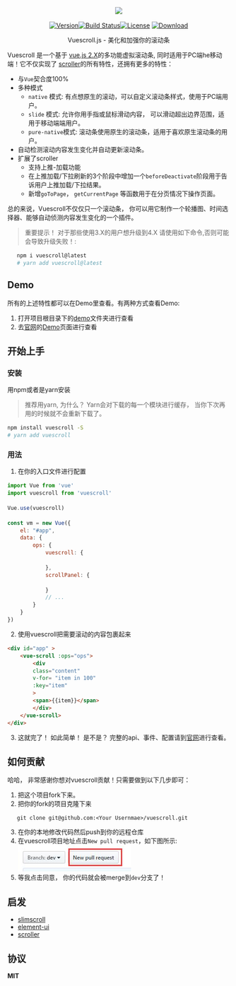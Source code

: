 
 
  <p align="center"><a href="https://wangyi7099.github.io/vuescrolljs/zh/"><img width="100" src="https://wangyi7099.github.io/vuescrolljs/logo.png" /></a></p>
<p align="center">
  <a href="https://www.npmjs.com/package/vuescroll"><img src="https://img.shields.io/npm/v/vuescroll.svg" alt="Version"></a><a href="https://circleci.com/gh/wangyi7099/vuescroll/tree/dev"><img src="https://img.shields.io/circleci/project/wangyi7099/vuescroll/dev.svg" alt="Build Status"></a><a href="https://www.npmjs.com/package/vuescroll"><img src="https://img.shields.io/npm/l/vuescroll.svg" alt="License"></a>
<a href="https://www.npmjs.com/package/vuescroll"><img src="https://img.shields.io/npm/dm/vuescroll.svg" alt="Download"></a>
</p>
<p align="center">Vuescroll.js - 美化和加强你的滚动条</p>

Vuescroll 是一个基于 [vue.js 2.X](https://github.com/vuejs/vue)的多功能虚拟滚动条, 同时适用于PC端he移动端！它不仅实现了 [scroller](https://github.com/pbakaus/scroller)的所有特性，还拥有更多的特性：
- 与`Vue`契合度100%
- 多种模式
    - `native` 模式:  有点想原生的滚动，可以自定义滚动条样式，使用于PC端用户。 
    - `slide` 模式: 允许你用手指或鼠标滑动内容， 可以滑动超出边界范围，适用于移动端端用户。
    - `pure-native`模式: 滚动条使用原生的滚动条，适用于喜欢原生滚动条的用户。
- 自动检测滚动内容发生变化并自动更新滚动条。
- 扩展了scroller
    - 支持上推-加载功能
    - 在上推加载/下拉刷新的3个阶段中增加一个`beforeDeactivate`阶段用于告诉用户上推加载/下拉结果。
    - 新增`goToPage`， `getCurrentPage` 等函数用于在分页情况下操作页面。

总的来说，Vuescroll不仅仅只一个滚动条， 你可以用它制作一个轮播图、时间选择器、能够自动侦测内容发生变化的一个插件。

> 重要提示！ 对于那些使用3.X的用户想升级到4.X 请使用如下命令,否则可能会导致升级失败！:
```bash
   npm i vuescroll@latest
   # yarn add vuescroll@latest
```
## Demo
所有的上述特性都可以在Demo里查看。有两种方式查看Demo:
1. 打开项目根目录下的[demo](https://github.com/wangyi7099/vuescroll/tree/dev/demo)文件夹进行查看
2. 去[官网](https://wangyi7099.github.io/vuescrolljs/zh/guide/)的[Demo](https://wangyi7099.github.io/vuescrolljs/zh/Demo/)页面进行查看

## 开始上手
### 安装
  用npm或者是yarn安装
> 推荐用yarn, 为什么？ Yarn会对下载的每一个模块进行缓存， 当你下次再用的时候就不会重新下载了。
```bash
npm install vuescroll -S
# yarn add vuescroll
```
### 用法
1. 在你的入口文件进行配置

```javascript
import Vue from 'vue'
import vuescroll from 'vuescroll'

Vue.use(vuescroll)

const vm = new Vue({
    el: "#app",
    data: {
        ops: {
            vuescroll: {

            },
            scrollPanel: {
                
            }
            // ...
        }
    }
})
```
2. 使用vuescroll把需要滚动的内容包裹起来
```html
<div id="app" >
    <vue-scroll :ops="ops">
        <div 
        class="content"
        v-for= "item in 100"
        :key="item"
        >
        <span>{{item}}</span>
        </div>
    </vue-scroll>
</div>
``` 
3. 这就完了！ 如此简单！ 是不是？
完整的api、事件、配置请到[官网](https://wangyi7099.github.io/vuescrolljs/zh)进行查看。


## 如何贡献

哈哈， 非常感谢你想对vuescroll贡献！只需要做到以下几步即可：
1. 把这个项目fork下来。
2. 把你的fork的项目克隆下来
```base
   git clone git@github.com:<Your Usernmae>/vuescroll.git
```
3. 在你的本地修改代码然后push到你的远程仓库
3. 在vuescroll项目地址点击`New pull request`，如下图所示:<br /><img src="https://github.com/wangyi7099/pictureCdn/blob/master/allPic/others/pr.jpg?raw=true" /> 
4. 等我点击同意， 你的代码就会被merge到`dev`分支了！
## 启发

* [slimscroll](https://github.com/rochal/jQuery-slimScroll)
* [element-ui](https://github.com/ElemeFE/element/tree/dev/packages/scrollbar/src)
* [scroller](https://github.com/pbakaus/scroller)

## 协议

**MIT** 